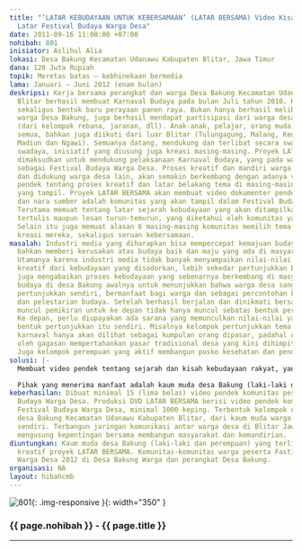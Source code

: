 ```yaml
---
title: "‘LATAR KEBUDAYAAN UNTUK KEBERSAMAAN’ (LATAR BERSAMA) Video Kisah Budaya sebagai
  Latar Festival Budaya Warga Desa"
date: 2011-09-16 11:08:00 +07:00
nohibah: 801
inisiator: Aslihul Alia
lokasi: Desa Bakung Kecamatan Udanawu Kabupaten Blitar, Jawa Timur
dana: 120 Juta Rupiah
topik: Meretas batas – kebhinekaan bermedia
lama: Januari – Juni 2012 (enam bulan)
deskripsi: Kerja bersama perangkat dan warga Desa Bakung Kecamatan Udanawu Kabupaten
  Blitar berhasil membuat Karnaval Budaya pada bulan Juli tahun 2010. Karnaval ini
  sekaligus bentuk baru perayaan panen raya. Bukan hanya berhasil melibatkan ribuan
  warga Desa Bakung, juga berhasil mendapat partisipasi dari warga desa lain di Blitar
  (dari kelompok rebana, jaranan, dll). Anak-anak, pelajar, orang muda, ibu PKK terlibat
  semua, bahkan juga diikuti dari luar Blitar (Tulungagung, Malang, Kediri, Nganjuk,
  Madiun dan Ngawi). Semuanya datang, mendukung dan terlibat secara swadaya! Dana
  swadaya, inisiatif yang diusung juga kreasi masing-masing. Proyek LATAR BERSAMA
  dimaksudkan untuk mendukung pelaksanaan Karnaval Budaya, yang pada waktu depan direncanakan
  sebagai Festival Budaya Warga Desa. Proses kreatif dan mandiri warga desa Bakung,
  dan didukung warga desa lain, akan semakin berkembang dengan adanya video documenter
  pendek tentang proses kreatif dan latar belakang tema di masing-masing komunitas
  yang tampil. Proyek LATAR BERSAMA akan membuat video dokumenter pendek, dengan tokoh
  dan nara sumber adalah komunitas yang akan tampil dalam Festival Budaya Warga Desa.
  Terutama memuat tentang latar sejarah kebudayaan yang akan ditampilkan, dari pengetahuan
  tertulis maupun lesan turun-temurun, yang diketahui oleh komunitas yang menampilkan.
  Selain itu juga memuat alasan 6 masing-masing komunitas memilih tema dan bentuk
  kreasi mereka, sekaligus seruan kebersamaan.
masalah: Industri media yang diharapkan bisa mempercepat kemajuan budaya sering gagal,
  bahkan memberi kerusakan atas budaya baik dan maju yang ada di masyarakat desa.
  Utamanya karena industri media tidak banyak menyampaikan nilai-nilai dan proses
  kreatif dari kebudayaan yang disodorkan, lebih sekedar pertunjukkan bentuk kebudayaan,
  juga mengabaikan proses kebudayaan yang sebenarnya berkembang di masyarakat. Karnaval
  budaya di desa Bakung awalnya untuk menunjukkan bahwa warga desa sanggup membuat
  pertunjukkan sendiri, bermanfaat bagi warga dan sebagai percontohan kemandirian
  dan pelestarian budaya. Setelah berhasil berjalan dan dinikmati bersama, kemudian
  muncul pemikiran untuk ke depan tidak hanya muncul sebatas bentuk pertunjukan kebudayaan.
  Ke depan, perlu diupayakan ada sarana yang memunculkan nilai-nilai yang melatarbelakangi
  bentuk pertunjukkan itu sendiri. Misalnya kelompok pertunjukkan tema pasar, dalam
  karnaval hanya akan dilihat sebagai kumpulan orang dipasar, padahal dilatarbelakangi
  oleh gagasan mempertahankan pasar tradisional desa yang kini dihimpit hadirnya minimarket.
  Juga kelompok perempuan yang aktif membangun posko kesehatan dan pendidikan gratis.
solusi: |-
  Membuat video pendek tentang sejarah dan kisah kebudayaan rakyat, yang dipilih masing-masing komunitas sebagai tema pertunjukkan dalam Festival Budaya Warga Desa 2012 di Desa Bakung. Kumpulan video pendek dibuat dalam keping CD dan DVD dan dibagikan warga, yang sebagian besar memiliki televisi dan video player, dan dibuat nonton bareng. Metode nonton bareng atau sendiri selama ini sudah berjalan, untuk dokumentasi warga yang lain. Video dibuat dengan wawancara dan liputan masing-masing komunitas yang akan turut serta di Festival Budaya Warga Desa, baik itu komunitas pertunjukkan ibu-ibu, bapak-bapak, anak muda, hingga anak-anak TK-SD- SMP. Proyek LATAR BERSAMA dijalankan sebelum berjalan Festival Budaya Warga Desa yang direncanakan sekitar bulan Juni atau Juli 2012. Setelah pelatihan dan konsep selesai, dijalankan publikasi proyek LATAR BERSAMA (sekaligus sebagai bagian publikasi Fastival), kemudian berjalan kerja liputan, editing dan penggandaan. Liputan juga berjalan untuk komunitas dari desa lain dan kabupaten lain sekitar Blitar.

  Pihak yang menerima manfaat adalah kaum muda desa Bakung (laki-laki dan perempuan) yang terlibat dalam tim kreatif proyek LATAR BERSAMA dan komunitas-komunitas warga peserta Fastival Budaya Warga Desa 2012 di Desa Bakung Warga dan perangkat Desa Bakung
keberhasilan: Dibuat minimal 15 (lima belas) video pendek komunitas peserta Festival
  Budaya Warga Desa. Produksi DVD LATAR BERSAMA berisi video pendek komunitas peserta
  Festival Budaya Warga Desa, minimal 1000 keping. Terbentuk kelompok dokumenter di
  desa Bakung Kecamatan Udanawu Kabupaten Blitar, dari kaum muda warga Desa Bakung
  sendiri. Terbangun jaringan komunikasi antar warga desa di Blitar Jawa Timur, yang
  mengusung kepentingan bersama membangun masyarakat dan kemandirian.
diuntungkan: Kaum muda desa Bakung (laki-laki dan perempuan) yang terlibat dalam tim
  kreatif proyek LATAR BERSAMA. Komunitas-komunitas warga peserta Fastival Budaya
  Warga Desa 2012 di Desa Bakung Warga dan perangkat Desa Bakung.
organisasi: NA
layout: hibahcmb
---
```


![801](/static/img/hibahcmb/801.png){: .img-responsive }{: width="350" }

### {{ page.nohibah }} - {{ page.title }}

---
